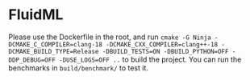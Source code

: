 # FluidML

Please use the Dockerfile in the root, and run `cmake -G Ninja -DCMAKE_C_COMPILER=clang-18 -DCMAKE_CXX_COMPILER=clang++-18 -DCMAKE_BUILD_TYPE=Release -DBUILD_TESTS=ON -DBUILD_PYTHON=OFF -DDP_DEBUG=OFF -DUSE_LOGS=OFF ..` to build the project. You can run the benchmarks in `build/benchmark/` to test it.

